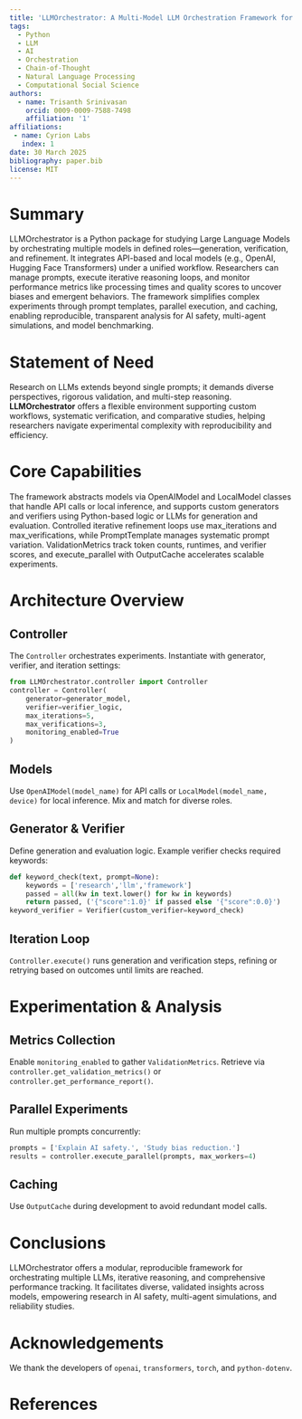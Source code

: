 ```yaml
---
title: 'LLMOrchestrator: A Multi-Model LLM Orchestration Framework for Reducing Bias and Iterative Reasoning'
tags:
  - Python
  - LLM
  - AI
  - Orchestration
  - Chain-of-Thought
  - Natural Language Processing
  - Computational Social Science
authors:
  - name: Trisanth Srinivasan
    orcid: 0009-0009-7588-7498
    affiliation: '1'
affiliations:
 - name: Cyrion Labs
   index: 1
date: 30 March 2025
bibliography: paper.bib
license: MIT
---
```



# Summary

LLMOrchestrator is a Python package for studying Large Language Models by orchestrating multiple models in defined roles—generation, verification, and refinement. It integrates API-based and local models (e.g., OpenAI, Hugging Face Transformers) under a unified workflow. Researchers can manage prompts, execute iterative reasoning loops, and monitor performance metrics like processing times and quality scores to uncover biases and emergent behaviors. The framework simplifies complex experiments through prompt templates, parallel execution, and caching, enabling reproducible, transparent analysis for AI safety, multi-agent simulations, and model benchmarking.

# Statement of Need

Research on LLMs extends beyond single prompts; it demands diverse perspectives, rigorous validation, and multi-step reasoning. **LLMOrchestrator** offers a flexible environment supporting custom workflows, systematic verification, and comparative studies, helping researchers navigate experimental complexity with reproducibility and efficiency.

# Core Capabilities

The framework abstracts models via OpenAIModel and LocalModel classes that handle API calls or local inference, and supports custom generators and verifiers using Python-based logic or LLMs for generation and evaluation. Controlled iterative refinement loops use max_iterations and max_verifications, while PromptTemplate manages systematic prompt variation. ValidationMetrics track token counts, runtimes, and verifier scores, and execute_parallel with OutputCache accelerates scalable experiments.
# Architecture Overview

## Controller

The `Controller` orchestrates experiments. Instantiate with generator, verifier, and iteration settings:

```python
from LLMOrchestrator.controller import Controller
controller = Controller(
    generator=generator_model,
    verifier=verifier_logic,
    max_iterations=5,
    max_verifications=3,
    monitoring_enabled=True
)
```

## Models

Use `OpenAIModel(model_name)` for API calls or `LocalModel(model_name, device)` for local inference. Mix and match for diverse roles.

## Generator & Verifier

Define generation and evaluation logic. Example verifier checks required keywords:

```python
def keyword_check(text, prompt=None):
    keywords = ['research','llm','framework']
    passed = all(kw in text.lower() for kw in keywords)
    return passed, ('{"score":1.0}' if passed else '{"score":0.0}')
keyword_verifier = Verifier(custom_verifier=keyword_check)
```

## Iteration Loop

`Controller.execute()` runs generation and verification steps, refining or retrying based on outcomes until limits are reached.

# Experimentation & Analysis

## Metrics Collection

Enable `monitoring_enabled` to gather `ValidationMetrics`. Retrieve via `controller.get_validation_metrics()` or `controller.get_performance_report()`.

## Parallel Experiments

Run multiple prompts concurrently:

```python
prompts = ['Explain AI safety.', 'Study bias reduction.']
results = controller.execute_parallel(prompts, max_workers=4)
```

## Caching

Use `OutputCache` during development to avoid redundant model calls.

# Conclusions

LLMOrchestrator offers a modular, reproducible framework for orchestrating multiple LLMs, iterative reasoning, and comprehensive performance tracking. It facilitates diverse, validated insights across models, empowering research in AI safety, multi-agent simulations, and reliability studies.

# Acknowledgements

We thank the developers of `openai`, `transformers`, `torch`, and `python-dotenv`.

# References
